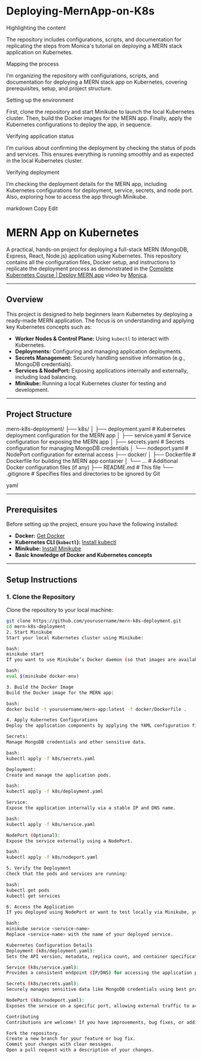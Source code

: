 # Deploying-MernApp-on-K8s


Highlighting the content

The repository includes configurations, scripts, and documentation for replicating the steps from Monica's tutorial on deploying a MERN stack application on Kubernetes.

Mapping the process

I’m organizing the repository with configurations, scripts, and documentation for deploying a MERN stack app on Kubernetes, covering prerequisites, setup, and project structure.

Setting up the environment

First, clone the repository and start Minikube to launch the local Kubernetes cluster. Then, build the Docker images for the MERN app. Finally, apply the Kubernetes configurations to deploy the app, in sequence.

Verifying application status

I’m curious about confirming the deployment by checking the status of pods and services. This ensures everything is running smoothly and as expected in the local Kubernetes cluster.

Verifying deployment

I’m checking the deployment details for the MERN app, including Kubernetes configurations for deployment, service, secrets, and node port. Also, exploring how to access the app through Minikube.

markdown
Copy
Edit
# MERN App on Kubernetes

A practical, hands-on project for deploying a full-stack MERN (MongoDB, Express, React, Node.js) application using Kubernetes. This repository contains all the configuration files, Docker setup, and instructions to replicate the deployment process as demonstrated in the [Complete Kubernetes Course | Deploy MERN app](https://www.youtube.com/embed/7XDeI5fyj3w?autoplay=1) video by [Monica](https://monica.im).

---

## Overview

This project is designed to help beginners learn Kubernetes by deploying a ready-made MERN application. The focus is on understanding and applying key Kubernetes concepts such as:

- **Worker Nodes & Control Plane:** Using `kubectl` to interact with Kubernetes.
- **Deployments:** Configuring and managing application deployments.
- **Secrets Management:** Securely handling sensitive information (e.g., MongoDB credentials).
- **Services & NodePort:** Exposing applications internally and externally, including load balancing.
- **Minikube:** Running a local Kubernetes cluster for testing and development.

---

## Project Structure

mern-k8s-deployment/ ├── k8s/ │ ├── deployment.yaml # Kubernetes deployment configuration for the MERN app │ ├── service.yaml # Service configuration for exposing the MERN app │ ├── secrets.yaml # Secrets configuration for managing MongoDB credentials │ └── nodeport.yaml # NodePort configuration for external access ├── docker/ │ ├── Dockerfile # Dockerfile for building the MERN app container │ └── ... # Additional Docker configuration files (if any) ├── README.md # This file └── .gitignore # Specifies files and directories to be ignored by Git

yaml


---

## Prerequisites

Before setting up the project, ensure you have the following installed:

- **Docker:** [Get Docker](https://www.docker.com/get-started)
- **Kubernetes CLI (`kubectl`):** [Install kubectl](https://kubernetes.io/docs/tasks/tools/)
- **Minikube:** [Install Minikube](https://minikube.sigs.k8s.io/docs/start/)
- **Basic knowledge of Docker and Kubernetes concepts**

---

## Setup Instructions

### 1. Clone the Repository

Clone the repository to your local machine:

```bash
git clone https://github.com/yourusername/mern-k8s-deployment.git
cd mern-k8s-deployment
2. Start Minikube
Start your local Kubernetes cluster using Minikube:

bash:
minikube start
If you want to use Minikube’s Docker daemon (so that images are available to Minikube), run:

bash:
eval $(minikube docker-env)

3. Build the Docker Image
Build the Docker image for the MERN app:

bash:
docker build -t yourusername/mern-app:latest -f docker/Dockerfile .

4. Apply Kubernetes Configurations
Deploy the application components by applying the YAML configuration files in the following order:

Secrets:
Manage MongoDB credentials and other sensitive data.

bash:
kubectl apply -f k8s/secrets.yaml

Deployment:
Create and manage the application pods.

bash:
kubectl apply -f k8s/deployment.yaml

Service:
Expose the application internally via a stable IP and DNS name.

bash:
kubectl apply -f k8s/service.yaml

NodePort (Optional):
Expose the service externally using a NodePort.

bash:
kubectl apply -f k8s/nodeport.yaml

5. Verify the Deployment
Check that the pods and services are running:

bash:
kubectl get pods
kubectl get services

6. Access the Application
If you deployed using NodePort or want to test locally via Minikube, you can retrieve the service URL:

bash:
minikube service <service-name>
Replace <service-name> with the name of your deployed service.

Kubernetes Configuration Details
Deployment (k8s/deployment.yaml):
Sets the API version, metadata, replica count, and container specifications for the MERN app.

Service (k8s/service.yaml):
Provides a consistent endpoint (IP/DNS) for accessing the application pods and handles load balancing.

Secrets (k8s/secrets.yaml):
Securely manages sensitive data like MongoDB credentials using best practices.

NodePort (k8s/nodeport.yaml):
Exposes the service on a specific port, allowing external traffic to access the application.

Contributing
Contributions are welcome! If you have improvements, bug fixes, or additional features to suggest, please follow these steps:

Fork the repository.
Create a new branch for your feature or bug fix.
Commit your changes with clear messages.
Open a pull request with a description of your changes.
